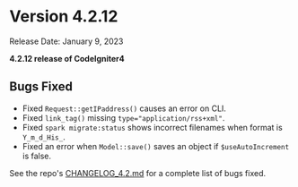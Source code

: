# Version 4.2.12

Release Date: January 9, 2023

**4.2.12 release of CodeIgniter4**

<div class="contents" local="" depth="2">

</div>

## Bugs Fixed

- Fixed `Request::getIPaddress()` causes an error on CLI.
- Fixed `link_tag()` missing `type="application/rss+xml"`.
- Fixed `spark migrate:status` shows incorrect filenames when format is
  `Y_m_d_His_`.
- Fixed an error when `Model::save()` saves an object if
  `$useAutoIncrement` is false.

See the repo's
[CHANGELOG_4.2.md](https://github.com/codeigniter4/CodeIgniter4/blob/develop/changelogs/CHANGELOG_4.2.md)
for a complete list of bugs fixed.
